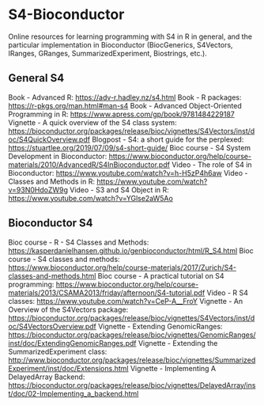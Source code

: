 # S4-Bioconductor

Online resources for learning programming with S4 in R in general, and the particular implementation in Bioconductor (BiocGenerics, S4Vectors, IRanges, GRanges, SummarizedExperiment, Biostrings, etc.).

## General S4

Book - Advanced R: https://adv-r.hadley.nz/s4.html
Book - R packages: https://r-pkgs.org/man.html#man-s4
Book - Advanced Object-Oriented Programming in R: https://www.apress.com/gp/book/9781484229187
Vignette - A quick overview of the S4 class system: https://bioconductor.org/packages/release/bioc/vignettes/S4Vectors/inst/doc/S4QuickOverview.pdf
Blogpost - S4: a short guide for the perplexed: https://stuartlee.org/2019/07/09/s4-short-guide/
Bioc course - S4 System Development in Bioconductor: https://www.bioconductor.org/help/course-materials/2010/AdvancedR/S4InBioconductor.pdf
Video - The role of S4 in Bioconductor: https://www.youtube.com/watch?v=h-H5zP4h6aw
Video - Classes and Methods in R: https://www.youtube.com/watch?v=93N0HdoZW9g
Video - S3 and S4 Object in R: https://www.youtube.com/watch?v=YGlse2aW5Ao

## Bioconductor S4

Bioc course - R - S4 Classes and Methods: https://kasperdanielhansen.github.io/genbioconductor/html/R_S4.html
Bioc course - S4 classes and methods: https://www.bioconductor.org/help/course-materials/2017/Zurich/S4-classes-and-methods.html
Bioc course -  A practical tutorial on S4 programming: https://www.bioconductor.org/help/course-materials/2013/CSAMA2013/friday/afternoon/S4-tutorial.pdf
Video - R S4 classes: https://www.youtube.com/watch?v=CeP-A__FroY
Vignette - An Overview of the S4Vectors package: https://bioconductor.org/packages/release/bioc/vignettes/S4Vectors/inst/doc/S4VectorsOverview.pdf
Vignette - Extending GenomicRanges: https://bioconductor.org/packages/release/bioc/vignettes/GenomicRanges/inst/doc/ExtendingGenomicRanges.pdf
Vignette - Extending the SummarizedExperiment class: http://www.bioconductor.org/packages/release/bioc/vignettes/SummarizedExperiment/inst/doc/Extensions.html
Vignette - Implementing A DelayedArray Backend: https://bioconductor.org/packages/release/bioc/vignettes/DelayedArray/inst/doc/02-Implementing_a_backend.html

